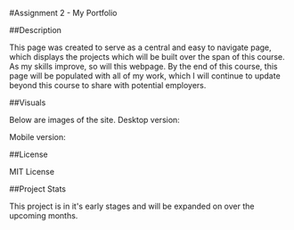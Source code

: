 #Assignment 2 - My Portfolio

##Description

This page was created to serve as a central and easy to navigate page, which displays the projects which will be built over the span of this course. As my skills improve, so will this webpage. By the end of this course, this page will be populated with all of my work, which I will continue to update beyond this course to share with potential employers.

##Visuals

Below are images of the site.
Desktop version:

Mobile version: 

##License

MIT License

##Project Stats

This project is in it's early stages and will be expanded on over the upcoming months.